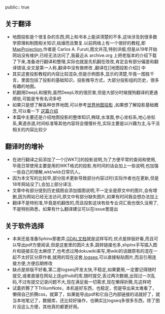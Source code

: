 public:: true

## 关于翻译
- 地图投影是个很复杂的东西,网上和书本上能讲清楚的不多,这块涉及到很多数学原理和制图相关知识,枯燥而且繁复.以前网络上有一个很好的教程,即 [MapProjection](http://www.progonos.com/furuti/index.html),作者是 Carlos A. Furuti,图文并茂,特别详细,但是从19年开始网站没有维护,已经无法访问了,我最近从 archive.org 上把老版本的介绍下载了下来,准备进行翻译和整理,实际也就是先机翻在改改,肯定会有部分偏差和翻译错误,全文是第一人称,翻译中没有做修改 ,翻译在[[地图投影介绍]] 中
- 其实这套投影教程的内容比较混杂,但是示例图多,显示的清楚,毕竟一图胜千言，里面包括了投影的基础知识，投影推导方式，大部分投影组的历史，很多有趣的地图。
- 机翻用DeepL和搜狗,虽然DeepL吹的很厉害,但是大部分时候搜狗翻译的更通顺些,可能是专有名词多吧
- 如果只是想了解各种世界地图,可以参考[世界地图投影](http://michaelminn.net/tutorials/gis-projections-world/)  ,如果想了解投影基础概念,可以看一下 [这篇介绍](http://michaelminn.net/tutorials/gis-projections/index.html)
- 本篇中主要还是介绍地图投影的整体知识,椭球,水准面,参心坐标系,地心坐标系,黄道赤道,时间标准等其他内容将会慢慢补充,实际主要是以兴趣为主,与干活相关的内容比较少
## 翻译时的增补
- 在进行翻译之前添加了一个[[WKT]]的投影说明,为了方便平常的查阅和使用,毕竟日常使用主要是用的WKT格式的投影,有时间的话会加上一些说明,也加强一些自己的理解,wkt/wkb日常坑人。
- 因为本文写的比较早,部分技术更新导致部分内容过时(实际作者也在更新,但是18年网站没了),会加上部分译注.
- 文章中有部分提到历史插图会添加插图说明,不一定全是原文中的图片,会有增删,因为网站已经无法访问,原文中有部分缺失图片,如果有时间我会想办法加上
- 翻译不是特别准,毕竟是机翻改的,而且投影这块有些专业词汇我也很久没用了,不是特别熟悉，如果有什么翻译建议可以在issue里提出
## 关于软件选择
- 本来还是准备Sphinx那套弄,[GDAL文档](https://headfirst-gdal.readthedocs.io)就是这样写的,优点是排版好看,而且可以导出pdf方便阅读,但是这套里的图片太多,跳转链接也多,shpinx手写插入图片和链接实在太麻烦了,也考虑过用dokuwiki来写,用wiki的话跟原有的混在一起不太好区分原作者,就用的现在这套,[logseq](https://logseq.com),可以直接粘贴图片,而且引用连接方便,方便后期修改
- 缺点是排版不好看,第二是logseq开发太快,不稳定,如果要用,一定要记得随时提交,或者直接在网站上连github的库,随时提交,丢过两次数据,出现过一次乱码,不过有提交记录问题不大,现在满足我一切需求,现在懒得折腾,先这样吧
- 试着折腾了下TriliumNote，本机是好东西，也稳定，但是导出来太难看了，懒得自己折腾css，就算了，如果能导出pdf和它自己内部链接的话就好了，就当本地笔记了，数据库，还比较好操作，也确实比logseq多很多东西，除了图片没这么方便，其他真的都更好用。